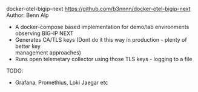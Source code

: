 
docker-otel-bigip-next
https://github.com/b3nnnn/docker-otel-bigip-next                                        
Author: Benn Alp                                                                         

- A docker-compose based implementation for demo/lab environments observing BIG-IP NEXT
- Generates CA/TLS keys (Dont do it this way in production - plenty of better key       
   management approaches)                                                                
- Runs open telemetary collector using those TLS keys - logging to a file             
                                                                                         
TODO:                                                                                  
 - Grafana, Promethius, Loki Jaegar etc                                                

 
